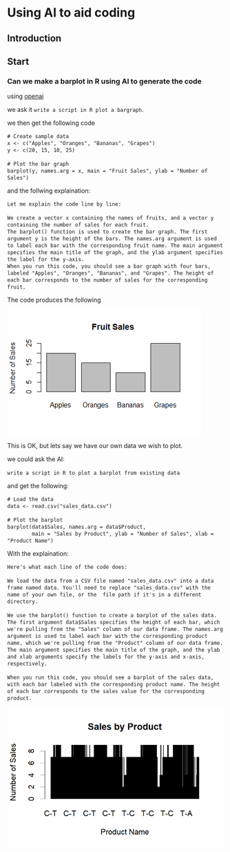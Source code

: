 # Using AI to aid coding

## Introduction

## Start

### Can we make a barplot in R using AI to generate the code

using [openai](https://chat.openai.com/chat)

we ask it `write a script in R plot a bargraph`.

we then get the following code

```
# Create sample data
x <- c("Apples", "Oranges", "Bananas", "Grapes")
y <- c(20, 15, 10, 25)

# Plot the bar graph
barplot(y, names.arg = x, main = "Fruit Sales", ylab = "Number of Sales")
```
and the follwing explaination:

```
Let me explain the code line by line:

We create a vector x containing the names of fruits, and a vector y containing the number of sales for each fruit.
The barplot() function is used to create the bar graph. The first argument y is the height of the bars. The names.arg argument is used to label each bar with the corresponding fruit name. The main argument specifies the main title of the graph, and the ylab argument specifies the label for the y-axis.
When you run this code, you should see a bar graph with four bars, labeled "Apples", "Oranges", "Bananas", and "Grapes". The height of each bar corresponds to the number of sales for the corresponding fruit.

```
The code produces the following 


![](pics/openAI_barplot1.png)

This is OK, but lets say we have our own data we wish to plot.

we could ask the AI:

`write a script in R to plot a barplot from existing data`

and get the following:

```
# Load the data
data <- read.csv("sales_data.csv")

# Plot the barplot
barplot(data$Sales, names.arg = data$Product, 
        main = "Sales by Product", ylab = "Number of Sales", xlab = "Product Name")
```



With the explaination:

```
Here's what each line of the code does:

We load the data from a CSV file named "sales_data.csv" into a data frame named data. You'll need to replace "sales_data.csv" with the name of your own file, or the  file path if it's in a different directory.

We use the barplot() function to create a barplot of the sales data. The first argument data$Sales specifies the height of each bar, which we're pulling from the "Sales" column of our data frame. The names.arg argument is used to label each bar with the corresponding product name, which we're pulling from the "Product" column of our data frame. The main argument specifies the main title of the graph, and the ylab and xlab arguments specify the labels for the y-axis and x-axis, respectively.

When you run this code, you should see a barplot of the sales data, with each bar labeled with the corresponding product name. The height of each bar corresponds to the sales value for the corresponding product.

```

![](pics/openAI_barplot2.png)


